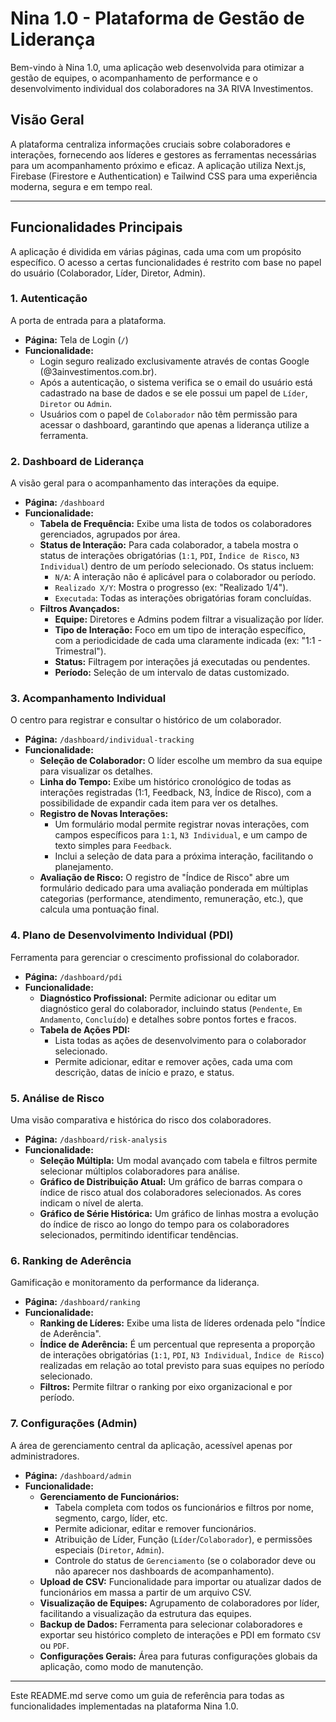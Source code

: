 # Nina 1.0 - Plataforma de Gestão de Liderança

Bem-vindo à Nina 1.0, uma aplicação web desenvolvida para otimizar a gestão de equipes, o acompanhamento de performance e o desenvolvimento individual dos colaboradores na 3A RIVA Investimentos.

## Visão Geral

A plataforma centraliza informações cruciais sobre colaboradores e interações, fornecendo aos líderes e gestores as ferramentas necessárias para um acompanhamento próximo e eficaz. A aplicação utiliza Next.js, Firebase (Firestore e Authentication) e Tailwind CSS para uma experiência moderna, segura e em tempo real.

---

## Funcionalidades Principais

A aplicação é dividida em várias páginas, cada uma com um propósito específico. O acesso a certas funcionalidades é restrito com base no papel do usuário (Colaborador, Líder, Diretor, Admin).

### 1. Autenticação

A porta de entrada para a plataforma.

-   **Página:** Tela de Login (`/`)
-   **Funcionalidade:**
    -   Login seguro realizado exclusivamente através de contas Google (@3ainvestimentos.com.br).
    -   Após a autenticação, o sistema verifica se o email do usuário está cadastrado na base de dados e se ele possui um papel de `Líder`, `Diretor` ou `Admin`.
    -   Usuários com o papel de `Colaborador` não têm permissão para acessar o dashboard, garantindo que apenas a liderança utilize a ferramenta.

### 2. Dashboard de Liderança

A visão geral para o acompanhamento das interações da equipe.

-   **Página:** `/dashboard`
-   **Funcionalidade:**
    -   **Tabela de Frequência:** Exibe uma lista de todos os colaboradores gerenciados, agrupados por área.
    -   **Status de Interação:** Para cada colaborador, a tabela mostra o status de interações obrigatórias (`1:1`, `PDI`, `Índice de Risco`, `N3 Individual`) dentro de um período selecionado. Os status incluem:
        -   `N/A`: A interação não é aplicável para o colaborador ou período.
        -   `Realizado X/Y`: Mostra o progresso (ex: "Realizado 1/4").
        -   `Executada`: Todas as interações obrigatórias foram concluídas.
    -   **Filtros Avançados:**
        -   **Equipe:** Diretores e Admins podem filtrar a visualização por líder.
        -   **Tipo de Interação:** Foco em um tipo de interação específico, com a periodicidade de cada uma claramente indicada (ex: "1:1 - Trimestral").
        -   **Status:** Filtragem por interações já executadas ou pendentes.
        -   **Período:** Seleção de um intervalo de datas customizado.

### 3. Acompanhamento Individual

O centro para registrar e consultar o histórico de um colaborador.

-   **Página:** `/dashboard/individual-tracking`
-   **Funcionalidade:**
    -   **Seleção de Colaborador:** O líder escolhe um membro da sua equipe para visualizar os detalhes.
    -   **Linha do Tempo:** Exibe um histórico cronológico de todas as interações registradas (1:1, Feedback, N3, Índice de Risco), com a possibilidade de expandir cada item para ver os detalhes.
    -   **Registro de Novas Interações:**
        -   Um formulário modal permite registrar novas interações, com campos específicos para `1:1`, `N3 Individual`, e um campo de texto simples para `Feedback`.
        -   Inclui a seleção de data para a próxima interação, facilitando o planejamento.
    -   **Avaliação de Risco:** O registro de "Índice de Risco" abre um formulário dedicado para uma avaliação ponderada em múltiplas categorias (performance, atendimento, remuneração, etc.), que calcula uma pontuação final.

### 4. Plano de Desenvolvimento Individual (PDI)

Ferramenta para gerenciar o crescimento profissional do colaborador.

-   **Página:** `/dashboard/pdi`
-   **Funcionalidade:**
    -   **Diagnóstico Profissional:** Permite adicionar ou editar um diagnóstico geral do colaborador, incluindo status (`Pendente`, `Em Andamento`, `Concluído`) e detalhes sobre pontos fortes e fracos.
    -   **Tabela de Ações PDI:**
        -   Lista todas as ações de desenvolvimento para o colaborador selecionado.
        -   Permite adicionar, editar e remover ações, cada uma com descrição, datas de início e prazo, e status.

### 5. Análise de Risco

Uma visão comparativa e histórica do risco dos colaboradores.

-   **Página:** `/dashboard/risk-analysis`
-   **Funcionalidade:**
    -   **Seleção Múltipla:** Um modal avançado com tabela e filtros permite selecionar múltiplos colaboradores para análise.
    -   **Gráfico de Distribuição Atual:** Um gráfico de barras compara o índice de risco atual dos colaboradores selecionados. As cores indicam o nível de alerta.
    -   **Gráfico de Série Histórica:** Um gráfico de linhas mostra a evolução do índice de risco ao longo do tempo para os colaboradores selecionados, permitindo identificar tendências.

### 6. Ranking de Aderência

Gamificação e monitoramento da performance da liderança.

-   **Página:** `/dashboard/ranking`
-   **Funcionalidade:**
    -   **Ranking de Líderes:** Exibe uma lista de líderes ordenada pelo "Índice de Aderência".
    -   **Índice de Aderência:** É um percentual que representa a proporção de interações obrigatórias (`1:1`, `PDI`, `N3 Individual`, `Índice de Risco`) realizadas em relação ao total previsto para suas equipes no período selecionado.
    -   **Filtros:** Permite filtrar o ranking por eixo organizacional e por período.

### 7. Configurações (Admin)

A área de gerenciamento central da aplicação, acessível apenas por administradores.

-   **Página:** `/dashboard/admin`
-   **Funcionalidade:**
    -   **Gerenciamento de Funcionários:**
        -   Tabela completa com todos os funcionários e filtros por nome, segmento, cargo, líder, etc.
        -   Permite adicionar, editar e remover funcionários.
        -   Atribuição de Líder, Função (`Líder`/`Colaborador`), e permissões especiais (`Diretor`, `Admin`).
        -   Controle do status de `Gerenciamento` (se o colaborador deve ou não aparecer nos dashboards de acompanhamento).
    -   **Upload de CSV:** Funcionalidade para importar ou atualizar dados de funcionários em massa a partir de um arquivo CSV.
    -   **Visualização de Equipes:** Agrupamento de colaboradores por líder, facilitando a visualização da estrutura das equipes.
    -   **Backup de Dados:** Ferramenta para selecionar colaboradores e exportar seu histórico completo de interações e PDI em formato `CSV` ou `PDF`.
    -   **Configurações Gerais:** Área para futuras configurações globais da aplicação, como modo de manutenção.

---

Este README.md serve como um guia de referência para todas as funcionalidades implementadas na plataforma Nina 1.0.